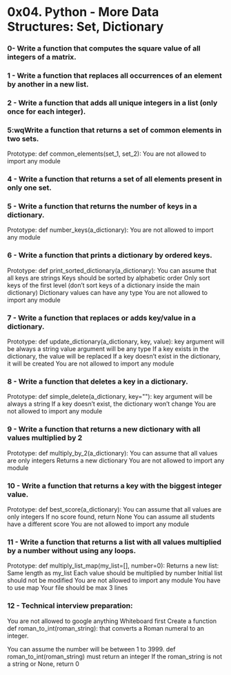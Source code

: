 # 0x04. Python - More Data Structures: Set, Dictionary

###  0- Write a function that computes the square value of all integers of a matrix.
### 1 - Write a function that replaces all occurrences of an element by another in a new list.
### 2 - Write a function that adds all unique integers in a list (only once for each integer).
### 5:wqWrite a function that returns a set of common elements in two sets.

Prototype: def common_elements(set_1, set_2):
You are not allowed to import any module
### 4 - Write a function that returns a set of all elements present in only one set.
### 5 - Write a function that returns the number of keys in a dictionary.

Prototype: def number_keys(a_dictionary):
You are not allowed to import any module
### 6 - Write a function that prints a dictionary by ordered keys.

Prototype: def print_sorted_dictionary(a_dictionary):
You can assume that all keys are strings
Keys should be sorted by alphabetic order
Only sort keys of the first level (don’t sort keys of a dictionary inside the main dictionary)
Dictionary values can have any type
You are not allowed to import any module

### 7 - Write a function that replaces or adds key/value in a dictionary.

Prototype: def update_dictionary(a_dictionary, key, value):
key argument will be always a string
value argument will be any type
If a key exists in the dictionary, the value will be replaced
If a key doesn’t exist in the dictionary, it will be created
You are not allowed to import any module

### 8 - Write a function that deletes a key in a dictionary.

Prototype: def simple_delete(a_dictionary, key=""):
key argument will be always a string
If a key doesn’t exist, the dictionary won’t change
You are not allowed to import any module

### 9 - Write a function that returns a new dictionary with all values multiplied by 2

Prototype: def multiply_by_2(a_dictionary):
You can assume that all values are only integers
Returns a new dictionary
You are not allowed to import any module
### 10 - Write a function that returns a key with the biggest integer value.

Prototype: def best_score(a_dictionary):
You can assume that all values are only integers
If no score found, return None
You can assume all students have a different score
You are not allowed to import any module
### 11 - Write a function that returns a list with all values multiplied by a number without using any loops.

Prototype: def multiply_list_map(my_list=[], number=0):
Returns a new list:
Same length as my_list
Each value should be multiplied by number
Initial list should not be modified
You are not allowed to import any module
You have to use map
Your file should be max 3 lines

### 12 - Technical interview preparation:

You are not allowed to google anything
Whiteboard first
Create a function def roman_to_int(roman_string): that converts a Roman numeral to an integer.

You can assume the number will be between 1 to 3999.
def roman_to_int(roman_string) must return an integer
If the roman_string is not a string or None, return 0
